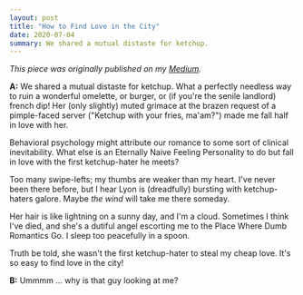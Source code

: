 ```yaml
---
layout: post
title: "How to Find Love in the City"
date: 2020-07-04
summary: We shared a mutual distaste for ketchup.
---
```


*This piece was originally published on my
[Medium](https://medium.com/@thisisnathan/how-to-find-love-in-the-city-4bd34b215a02).*

**A:** We shared a mutual distaste for ketchup. What a perfectly needless way
to ruin a wonderful omelette, or burger, or (if you're the senile landlord)
french dip! Her (only slightly) muted grimace at the brazen request of a
pimple-faced server ("Ketchup with your fries, ma'am?") made me fall half in
love with her.

Behavioral psychology might attribute our romance to some sort of clinical
inevitability. What else is an Eternally Naive Feeling Personality to do but
fall in love with the first ketchup-hater he meets?

Too many swipe-lefts; my thumbs are weaker than my heart. I've never been there
before, but I hear Lyon is (dreadfully) bursting with ketchup-haters galore.
Maybe *the wind* will take me there someday.

Her hair is like lightning on a sunny day, and I'm a cloud. Sometimes I think
I've died, and she's a dutiful angel escorting me to the Place Where Dumb
Romantics Go. I sleep too peacefully in a spoon.

Truth be told, she wasn't the first ketchup-hater to steal my cheap love. It's
so easy to find love in the city!

**B:** Ummmm ... why is that guy looking at me?
